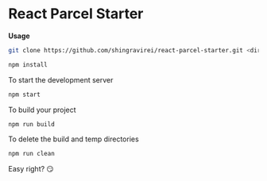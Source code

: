 # React Parcel Starter

**Usage**

```bash
git clone https://github.com/shingravirei/react-parcel-starter.git <dir-name>
```

```bash
npm install
```

To start the development server
```bash
npm start
```
To build your project
```bash
npm run build
```
To delete the build and temp directories
```bash
npm run clean
```

Easy right? :smirk:
